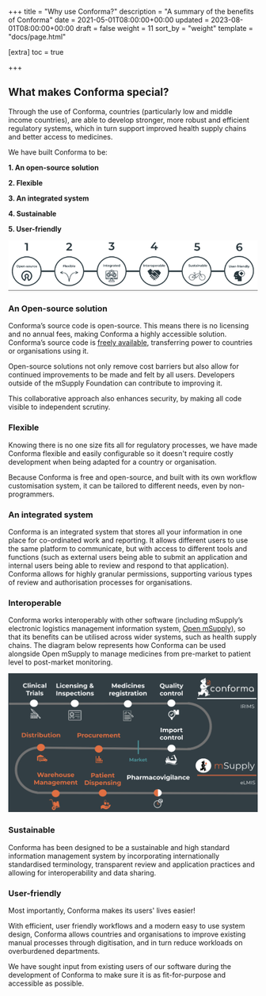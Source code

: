 +++
title = "Why use Conforma?"
description = "A summary of the benefits of Conforma"
date = 2021-05-01T08:00:00+00:00
updated = 2023-08-01T08:00:00+00:00
draft = false
weight = 11
sort_by = "weight"
template = "docs/page.html"

[extra]
toc = true

+++

## What makes Conforma special?

Through the use of Conforma, countries (particularly low and middle income countries), are able to develop stronger, more robust and efficient regulatory systems, which in turn support improved health supply chains and better access to medicines.

We have built Conforma to be:

**1. An open-source solution**

**2. Flexible**

**3. An integrated system**

**4. Sustainable**

**5. User-friendly**


![Conforma Design Principles](/docs/about/demo/about2.png)

### An Open-source solution

Conforma’s source code is open-source. This means there is no licensing and no annual fees, making Conforma a highly accessible solution. Conforma’s source code is [freely available](https://docs.conforma.nz/docs/about/standards/), transferring power to countries or organisations using it.

Open-source solutions not only remove cost barriers but also allow for continued improvements to be made and felt by all users. Developers outside of the mSupply Foundation can contribute to improving it.

This collaborative approach also enhances security, by making all code visible to independent scrutiny.

### Flexible

Knowing there is no one size fits all for regulatory processes, we have made Conforma flexible and easily configurable so it doesn't require costly development when being adapted for a country or organisation. 

Because Conforma is free and open-source, and built with its own workflow customisation system, it can be tailored to different needs, even by non-programmers.

### An integrated system

Conforma is an integrated system that stores all your information in one place for co-ordinated work and reporting. It allows different users to use the same platform to communicate, but with access to different tools and functions (such as external users being able to submit an application and internal users being able to review and respond to that application).
Conforma allows for highly granular permissions, supporting various types of review and authorisation processes for organisations.

### Interoperable

Conforma works interoperably with other software (including mSupply’s electronic logistics management information system, [Open mSupply](https://docs.msupply.foundation/)), so that its benefits can be utilised across wider systems, such as health supply chains. The diagram below represents how Conforma can be used alongside Open mSupply to manage medicines from pre-market to patient level to post-market monitoring.

![conforma and msupply market diagram](/docs/about/demo/conformamsupply.png)

### Sustainable

Conforma has been designed to be a sustainable and high standard information management system by incorporating internationally standardised terminology, transparent review and application practices and allowing for interoperability and data sharing. 

### User-friendly

Most importantly, Conforma makes its users' lives easier! 

With efficient, user friendly workflows and a modern easy to use system design, Conforma allows countries and organisations to improve existing manual processes through digitisation, and in turn reduce workloads on overburdened departments. 

We have sought input from existing users of our software during the development of Conforma to make sure it is as fit-for-purpose and accessible as possible.
